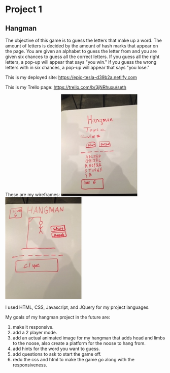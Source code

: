 # Project 1

## Hangman

The objective of this game is to guess the letters that make up a word. The amount of letters is decided by the amount of hash marks that appear on the page. You are given an alphabet to guess the letter from and you are given six chances to guess all the correct letters. If you guess all the right letters, a pop-up will appear that says "you win." If you guess the wrong letters with in six chances, a pop-up will appear that says "you lose."

This is my deployed site: 
https://epic-tesla-d39b2a.netlify.com

This is my Trello page:
https://trello.com/b/3jNRhuxu/seth

These are my wireframes:
![alt text](img/IMG_0605.JPG "Wireframe 1")
![alt text](img/IMG_0606.JPG "Wireframe 2")

I used HTML, CSS, Javascript, and JQuery for my project languages.

My goals of my hangman project in the future are:
1. make it responsive.
2. add a 2 player mode.
3. add an actual animated image for my hangman that adds head and limbs to the      noose, also create a platform for the noose to hang from.
4. add hints for the word you want to guess.
5. add questions to ask to start the game off.
6. redo the css and html to make the game go along with the responsiveness.

